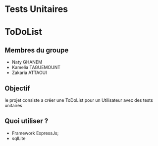 # Tests Unitaires

# ToDoList

## Membres du groupe
- Naty GHANEM
- Kamelia TAGUEMOUNT
- Zakaria ATTAOUI

## Objectif
le projet consiste a créer une ToDoList pour un Utilisateur avec des tests unitaires

## Quoi utiliser ?
- Framework ExpressJs;
- sqlLite
